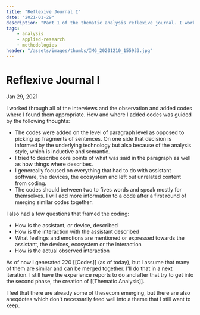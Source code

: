 ```yaml
---
title: "Reflexive Journal I"
date: "2021-01-29"
description: "Part 1 of the thematic analysis reflexive journal. I worked through all of the interviews and the observation and added codes where I found them appropriate."
tags:
    - analysis
    - applied-research
    - methodologies
header: "/assets/images/thumbs/IMG_20201210_155933.jpg"
---
```

# Reflexive Journal I
Jan 29, 2021

I worked through all of the interviews and the observation and added codes where I found them appropriate. How and where I added codes was guided by the following thoughts:

- The codes were added on the level of paragraph level as opposed to picking up fragments of sentences. On one side that decision is informed by the underlying technology but also because of the analysis style, which is inductive and semantic. 
- I tried to describe core points of what was said in the paragraph as well as how things where describes.
- I genereally focused on everything that had to do with assistant software, the devices, the ecosystem and left out unrelated content from coding.
- The codes should between two to fives words and speak mostly for themselves. I will add more information to a code after a first round of merging similar codes together.

I also had a few questions that framed the coding:

- How is the assistant, or device, described
- How is the interaction with the assistant described
- What feelings and emotions are mentioned or expressed towards the assistant, the devices, ecosystem or the interaction
- How is the actual observed interaction

As of now I generated 220 [[Codes]] (as of today), but I assume that many of them are similar and can be merged together. I'll do that in a next iteration. I still have the experience reports to do and after that try to get into the second phase, the creation of [[Thematic Analysis]].

I feel that there are already some of thesecom emerging, but there are also aneqdotes which don't necessarily feed well into a theme that I still want to keep.